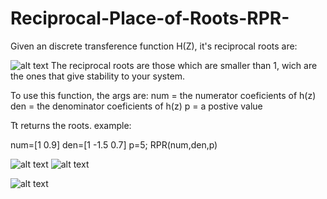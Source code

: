 # Reciprocal-Place-of-Roots-RPR-
Given an discrete transference function H(Z), it's reciprocal roots are: 

![alt text](https://user-images.githubusercontent.com/43643854/49870335-381ee400-fdfa-11e8-84cf-e5b47541e975.png) 
The reciprocal roots are those which are smaller than 1, wich are the ones that give stability to your system.

To use this function, the args are:
    num = the numerator coeficients of h(z)
    den = the denominator coeficients of h(z)
    p = a postive value
    
Tt returns the roots. 
example:

num=[1 0.9]
den=[1 -1.5 0.7]
p=5;
RPR(num,den,p)

![alt text](https://user-images.githubusercontent.com/43643854/49870383-55ec4900-fdfa-11e8-9026-bf6b2d87c3a8.png)  ![alt text](https://user-images.githubusercontent.com/43643854/49870400-613f7480-fdfa-11e8-962d-db54c143dab2.png)

![alt text](https://user-images.githubusercontent.com/43643854/49870438-803e0680-fdfa-11e8-84ab-1887db7eeb42.png)

